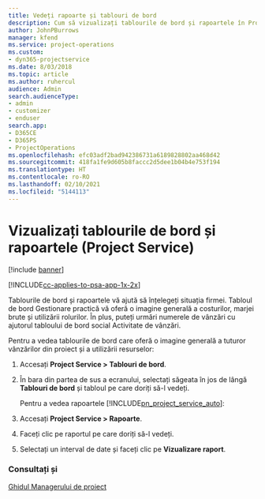 ```yaml
---
title: Vedeți rapoarte și tablouri de bord
description: Cum să vizualizați tablourile de bord și rapoartele în Project Service
author: JohnPBurrows
manager: kfend
ms.service: project-operations
ms.custom:
- dyn365-projectservice
ms.date: 8/03/2018
ms.topic: article
ms.author: ruhercul
audience: Admin
search.audienceType:
- admin
- customizer
- enduser
search.app:
- D365CE
- D365PS
- ProjectOperations
ms.openlocfilehash: efc03adf2bad942386731a6189828802aa468d42
ms.sourcegitcommit: 418fa1fe9d605b8faccc2d5dee1b04b4e753f194
ms.translationtype: HT
ms.contentlocale: ro-RO
ms.lasthandoff: 02/10/2021
ms.locfileid: "5144113"
---
```

# <a name="view-dashboards-and-reports-project-service"></a>Vizualizați tablourile de bord și rapoartele (Project Service)

[!include [banner](../includes/psa-now-project-operations.md)]

[!INCLUDE[cc-applies-to-psa-app-1x-2x](../includes/cc-applies-to-psa-app-1x-2x.md)]

Tablourile de bord și rapoartele vă ajută să înțelegeți situația firmei. Tabloul de bord Gestionare practică vă oferă o imagine generală a costurilor, marjei brute și utilizării rolurilor. În plus, puteți urmări numerele de vânzări cu ajutorul tabloului de bord social Activitate de vânzări.  
  
 Pentru a vedea tablourile de bord care oferă o imagine generală a tuturor vânzărilor din proiect și a utilizării resurselor:  
  
1. Accesați **Project Service > Tablouri de bord**.  
  
2. În bara din partea de sus a ecranului, selectați săgeata în jos de lângă **Tablouri de bord** și tabloul pe care doriți să-l vedeți.  
  
   Pentru a vedea rapoartele [!INCLUDE[pn_project_service_auto](../includes/pn-project-service-auto.md)]:  
  
3. Accesați **Project Service > Rapoarte**.  
  
4. Faceți clic pe raportul pe care doriți să-l vedeți.  
  
5. Selectați un interval de date și faceți clic pe **Vizualizare raport**.  
  
### <a name="see-also"></a>Consultați și  
 [Ghidul Managerului de proiect](../psa/project-manager-guide.md)
